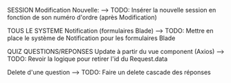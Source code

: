 SESSION
Modification Nouvelle:
--> TODO: Insérer la nouvelle session en fonction de son numéro d'ordre (après Modification)

TOUS LE SYSTEME
Notification (formulaires Blade)
--> TODO: Mettre en place le système de Notification pour les formulaires Blade

QUIZ QUESTIONS/REPONSES
Update à partir du vue component (Axios)
--> TODO: Revoir la logique pour retirer l'id du Request.data

Delete d'une question
--> TODO: Faire un delete cascade des réponses
